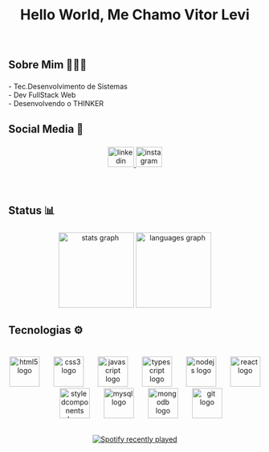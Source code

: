 <h1 align="center">Hello World, Me Chamo Vitor Levi </></h1>

###

<br clear="both">

<h2 align="left">Sobre Mim 🙋🏾‍♂️</h2>

###

<p align="left">- Tec.Desenvolvimento de Sistemas<br>- Dev FullStack Web<br>- Desenvolvendo o THINKER</p>

###

<h2 align="left">Social Media 🔗</h2>

###

<div align="center">
  <a href="https://www.linkedin.com/in/vitor-levi/" target="_blank">
    <img src="https://raw.githubusercontent.com/maurodesouza/profile-readme-generator/master/src/assets/icons/social/linkedin/default.svg" width="52" height="40" alt="linkedin logo"  />
  </a>
  <a href="https://www.instagram.com/npm_vt/" target="_blank">
    <img src="https://raw.githubusercontent.com/maurodesouza/profile-readme-generator/master/src/assets/icons/social/instagram/default.svg" width="52" height="40" alt="instagram logo"  />
  </a>
</div>

###

<br clear="both">

<h2 align="left">Status 📊</h2>

###

<div align="center">
  <img src="https://github-readme-stats.vercel.app/api?username=DevVitorlevi&hide_title=false&hide_rank=false&show_icons=true&include_all_commits=true&count_private=true&disable_animations=false&theme=vision-friendly-dark&locale=pt-br&hide_border=true&order=1" height="150" alt="stats graph"  />
  <img src="https://github-readme-stats.vercel.app/api/top-langs?username=DevVitorlevi&locale=pt-br&hide_title=false&layout=compact&card_width=320&langs_count=6&theme=vision-friendly-dark&hide_border=true&order=2" height="150" alt="languages graph"  />
</div>

###

<h2 align="left">Tecnologias ⚙️</h2>

###

<br clear="both">

<div align="center">
  <img src="https://skillicons.dev/icons?i=html" height="60" alt="html5 logo"  />
  <img width="20" />
  <img src="https://skillicons.dev/icons?i=css" height="60" alt="css3 logo"  />
  <img width="20" />
  <img src="https://skillicons.dev/icons?i=js" height="60" alt="javascript logo"  />
  <img width="20" />
  <img src="https://skillicons.dev/icons?i=ts" height="60" alt="typescript logo"  />
  <img width="20" />
  <img src="https://skillicons.dev/icons?i=nodejs" height="60" alt="nodejs logo"  />
  <img width="20" />
  <img src="https://skillicons.dev/icons?i=react" height="60" alt="react logo"  />
  <img width="20" />
  <img src="https://skillicons.dev/icons?i=styledcomponents" height="60" alt="styledcomponents logo"  />
  <img width="20" />
  <img src="https://skillicons.dev/icons?i=mysql" height="60" alt="mysql logo"  />
  <img width="20" />
  <img src="https://skillicons.dev/icons?i=mongodb" height="60" alt="mongodb logo"  />
  <img width="20" />
  <img src="https://skillicons.dev/icons?i=git" height="60" alt="git logo"  />
</div>

###

<h2 align="left"></h2>

###

<div align="center">
  <a href="https://open.spotify.com/user/gk4nsxgoi4u8sb6bwytz35fb5">
    <img src="https://spotify-recently-played-readme.vercel.app/api?user=gk4nsxgoi4u8sb6bwytz35fb5&count=4&unique=false" alt="Spotify recently played"  />
  </a>
</div>

###
